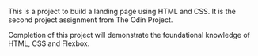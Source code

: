 This is a project to build a landing page using HTML and CSS. It is the second project assignment from The Odin Project.

Completion of this project will demonstrate the foundational knowledge of HTML, CSS and Flexbox.
